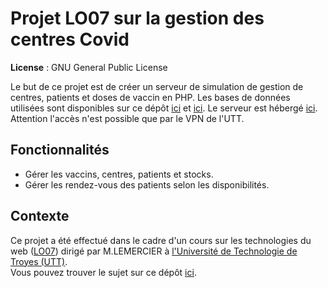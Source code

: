 # Projet LO07 sur la gestion des centres Covid
**License** : GNU General Public License

Le but de ce projet est de créer un serveur de simulation de gestion de centres, patients et doses de vaccin en PHP.
Les bases de données utilisées sont disponibles sur ce dépôt [ici](https://github.com/koeltv/projet_covid/blob/master/covid_create.sql) et [ici](https://github.com/koeltv/projet_covid/blob/master/covid_insert.sql).
Le serveur est hébergé [ici](http://dev-isi.utt.fr/~koeltgev/projet_covid). Attention l'accès n'est possible que par le VPN de l'UTT.

## Fonctionnalités
- Gérer les vaccins, centres, patients et stocks.
- Gérer les rendez-vous des patients selon les disponibilités.

## Contexte
Ce projet a été effectué dans le cadre d'un cours sur les technologies du web ([LO07](https://moodle.utt.fr/course/view.php?id=1773)) dirigé par M.LEMERCIER à [l'Université de Technologie de Troyes (UTT)](https://www.utt.fr).  
Vous pouvez trouver le sujet sur ce dépôt [ici](https://github.com/koeltv/projet_covid/blob/master/p21_lo07_projet_covid.pdf).

